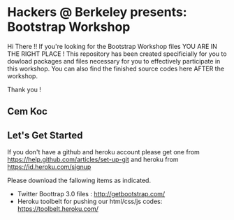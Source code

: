 Hackers @ Berkeley presents: Bootstrap Workshop
==============================================
Hi There !!
If you're looking for the Bootstrap Workshop files YOU ARE IN THE RIGHT PLACE !
This repository has been created specificially for you to dowload packages and files necessary for you to effectively participate in this workshop.
You can also find the finished source codes here AFTER the workshop.

Thank you !

Cem Koc
---------------------------------------------------------------------------------------------------------------------------------------------------

Let's Get Started
-----------------
If you don't have a github and heroku account please get one from https://help.github.com/articles/set-up-git 
and heroku from https://id.heroku.com/signup

Please download the fallowing items as indicated.
- Twitter Boottrap 3.0 files : http://getbootstrap.com/
- Heroku toolbelt for pushing our html/css/js codes: https://toolbelt.heroku.com/
